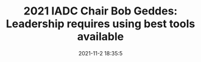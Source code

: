 ---
"title": "2021 IADC Chair Bob Geddes: Leadership requires using best tools available"
"date": "2021-11-2 18:35:5"
"feed_name": "IADC"
"feed_website": "https://www.iadc.org/"
"feed_rss": "https://www.iadc.org/feed/"
"link": "https://www.iadc.org/drillbits/2021-iadc-chair-bob-geddes-leadership-requires-using-best-tool-available-like-the-vaccine/"
"source": "None"
"file": "_posts/2021-1-1-8e82710954f6ca2981bfee2866d498cbd35209cd.md"
"accident": "0"
"drilling": "0"
"dead": "0"
"injured": "0"
"arrested": "0"
"place": "unknown place"
"where": "unknown site"
"causes": "unknown"
"place_uri": "unknown place"
---